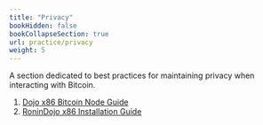 ```yaml
---
title: "Privacy"
bookHidden: false
bookCollapseSection: true
url: practice/privacy
weight: 5
---
```


A section dedicated to best practices for maintaining privacy when interacting with Bitcoin.

1. [Dojo x86 Bitcoin Node Guide](/en//practice-privacy/dojo)
2. [RoninDojo x86 Installation Guide](/en/practice-privacy/ronindojo)